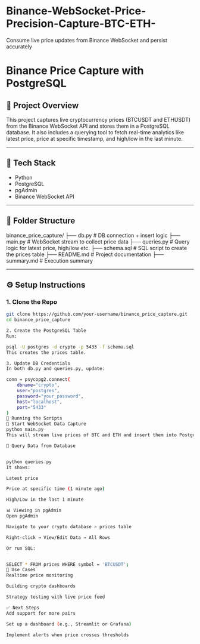 # Binance-WebSocket-Price-Precision-Capture-BTC-ETH-
Consume live price updates from Binance WebSocket and persist accurately
# Binance Price Capture with PostgreSQL

## 📌 Project Overview

This project captures live cryptocurrency prices (BTCUSDT and ETHUSDT) from the Binance WebSocket API and stores them in a PostgreSQL database. It also includes a querying tool to fetch real-time analytics like latest price, price at specific timestamp, and high/low in the last minute.

---

## 🔧 Tech Stack

- Python
- PostgreSQL
- pgAdmin
- Binance WebSocket API

---

## 📁 Folder Structure

binance_price_capture/
├── db.py # DB connection + insert logic
├── main.py # WebSocket stream to collect price data
├── queries.py # Query logic for latest price, high/low etc.
├── schema.sql # SQL script to create the prices table
├── README.md # Project documentation
├── summary.md # Execution summary


---

## ⚙️ Setup Instructions

### 1. Clone the Repo

```bash
git clone https://github.com/your-username/binance_price_capture.git
cd binance_price_capture

2. Create the PostgreSQL Table
Run:

psql -U postgres -d crypto -p 5433 -f schema.sql
This creates the prices table.

3. Update DB Credentials
In both db.py and queries.py, update:

conn = psycopg2.connect(
    dbname="crypto",
    user="postgres",
    password="your_password",
    host="localhost",
    port="5433"
)
🚀 Running the Scripts
🔹 Start WebSocket Data Capture
python main.py
This will stream live prices of BTC and ETH and insert them into PostgreSQL.

🔹 Query Data from Database


python queries.py
It shows:

Latest price

Price at specific time (1 minute ago)

High/Low in the last 1 minute

📊 Viewing in pgAdmin
Open pgAdmin

Navigate to your crypto database > prices table

Right-click → View/Edit Data → All Rows

Or run SQL:


SELECT * FROM prices WHERE symbol = 'BTCUSDT';
🧠 Use Cases
Realtime price monitoring

Building crypto dashboards

Strategy testing with live price feed

✅ Next Steps
Add support for more pairs

Set up a dashboard (e.g., Streamlit or Grafana)

Implement alerts when price crosses thresholds